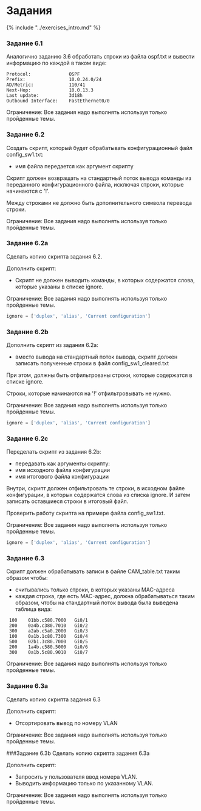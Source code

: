 # Задания

{% include "../exercises_intro.md" %}

### Задание 6.1

Аналогично заданию 3.6 обработать строки из файла ospf.txt
и вывести информацию по каждой в таком виде:
```
Protocol:              OSPF
Prefix:                10.0.24.0/24
AD/Metric:             110/41
Next-Hop:              10.0.13.3
Last update:           3d18h
Outbound Interface:    FastEthernet0/0
```

Ограничение: Все задания надо выполнять используя только пройденные темы.


### Задание 6.2

Создать скрипт, который будет обрабатывать конфигурационный файл config_sw1.txt:
* имя файла передается как аргумент скрипту

Скрипт должен возвращать на стандартный поток вывода команды из переданного
конфигурационного файла, исключая строки, которые начинаются с '!'.

Между строками не должно быть дополнительного символа перевода строки.

Ограничение: Все задания надо выполнять используя только пройденные темы.

### Задание 6.2a

Сделать копию скрипта задания 6.2.

Дополнить скрипт:
* Скрипт не должен выводить команды, в которых содержатся слова, которые указаны в списке ignore.

Ограничение: Все задания надо выполнять используя только пройденные темы.

```python
ignore = ['duplex', 'alias', 'Current configuration']
```


### Задание 6.2b

Дополнить скрипт из задания 6.2a:
* вместо вывода на стандартный поток вывода, скрипт должен записать полученные строки в файл config_sw1_cleared.txt

При этом, должны быть отфильтрованы строки, которые содержатся в списке ignore.

Строки, которые начинаются на '!' отфильтровывать не нужно.

Ограничение: Все задания надо выполнять используя только пройденные темы.

```python
ignore = ['duplex', 'alias', 'Current configuration']
```

### Задание 6.2c

Переделать скрипт из задания 6.2b:
* передавать как аргументы скрипту:
 * имя исходного файла конфигурации
 * имя итогового файла конфигурации

Внутри, скрипт должен отфильтровать те строки, в исходном файле конфигурации,
в которых содержатся слова из списка ignore.
И затем записать оставшиеся строки в итоговый файл.

Проверить работу скрипта на примере файла config_sw1.txt.

Ограничение: Все задания надо выполнять используя только пройденные темы.

```python
ignore = ['duplex', 'alias', 'Current configuration']
```

### Задание 6.3

Скрипт должен обрабатывать записи в файле CAM_table.txt таким образом чтобы:
* считывались только строки, в которых указаны MAC-адреса
* каждая строка, где есть MAC-адрес, должна обрабатываться таким образом, чтобы на стандартный поток вывода была выведена таблица вида:

```
 100    01bb.c580.7000   Gi0/1
 200    0a4b.c380.7010   Gi0/2
 300    a2ab.c5a0.2000   Gi0/3
 100    0a1b.1c80.7300   Gi0/4
 500    02b1.3c80.7000   Gi0/5
 200    1a4b.c580.5000   Gi0/6
 300    0a1b.5c80.9010   Gi0/7
```

Ограничение: Все задания надо выполнять используя только пройденные темы.

### Задание 6.3a
Сделать копию скрипта задания 6.3

Дополнить скрипт:
* Отсортировать вывод по номеру VLAN

Ограничение: Все задания надо выполнять используя только пройденные темы.

###Задание 6.3b
Сделать копию скрипта задания 6.3a

Дополнить скрипт:
* Запросить у пользователя ввод номера VLAN.
* Выводить информацию только по указанному VLAN.

Ограничение: Все задания надо выполнять используя только пройденные темы.

